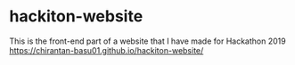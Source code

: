# hackiton-website
This is the front-end part of a website that I have made for Hackathon 2019
https://chirantan-basu01.github.io/hackiton-website/
